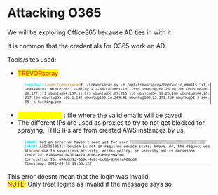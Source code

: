 # Attacking O365

We will be exploring Office365 because AD ties in with it.

It is common that the credentials for O365 work on AD.

Tools/sites used:

* <mark style="color:red;">TREVORspray</mark>

<figure><img src="../../../.gitbook/assets/image (248).png" alt=""><figcaption></figcaption></figure>

* <mark style="color:yellow;">valid\_emails.txt</mark> : file where the valid emails will be saved
* The different IPs are used as proxies to try to not get blocked for spraying, THIS IPs are from created AWS instances by us.

&#x20;

<figure><img src="../../../.gitbook/assets/image (249).png" alt=""><figcaption></figcaption></figure>

This error doesnt mean that the login was invalid.\
<mark style="color:purple;">NOTE:</mark> Only treat logins as invalid if the message says so

